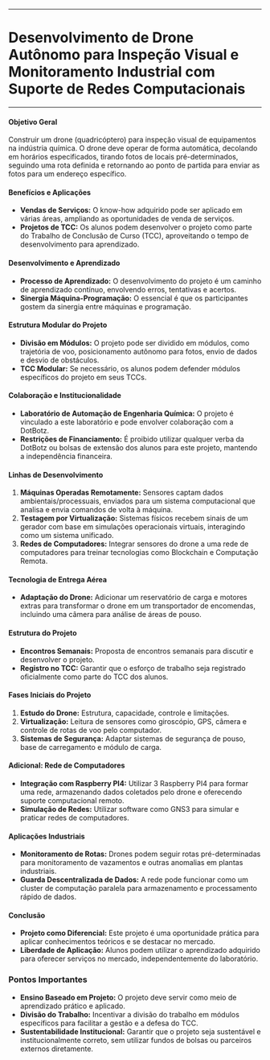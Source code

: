***
# Desenvolvimento de Drone Autônomo para Inspeção Visual e Monitoramento Industrial com Suporte de Redes Computacionais
***

#### Objetivo Geral

Construir um drone (quadricóptero) para inspeção visual de equipamentos na indústria química. O drone deve operar de forma automática, decolando em horários especificados, tirando fotos de locais pré-determinados, seguindo uma rota definida e retornando ao ponto de partida para enviar as fotos para um endereço específico.

#### Benefícios e Aplicações

- **Vendas de Serviços:** O know-how adquirido pode ser aplicado em várias áreas, ampliando as oportunidades de venda de serviços.
- **Projetos de TCC:** Os alunos podem desenvolver o projeto como parte do Trabalho de Conclusão de Curso (TCC), aproveitando o tempo de desenvolvimento para aprendizado.

#### Desenvolvimento e Aprendizado

- **Processo de Aprendizado:** O desenvolvimento do projeto é um caminho de aprendizado contínuo, envolvendo erros, tentativas e acertos.
- **Sinergia Máquina-Programação:** O essencial é que os participantes gostem da sinergia entre máquinas e programação.

#### Estrutura Modular do Projeto

- **Divisão em Módulos:** O projeto pode ser dividido em módulos, como trajetória de voo, posicionamento autônomo para fotos, envio de dados e desvio de obstáculos.
- **TCC Modular:** Se necessário, os alunos podem defender módulos específicos do projeto em seus TCCs.

#### Colaboração e Institucionalidade

- **Laboratório de Automação de Engenharia Química:** O projeto é vinculado a este laboratório e pode envolver colaboração com a DotBotz.
- **Restrições de Financiamento:** É proibido utilizar qualquer verba da DotBotz ou bolsas de extensão dos alunos para este projeto, mantendo a independência financeira.

#### Linhas de Desenvolvimento

1. **Máquinas Operadas Remotamente:** Sensores captam dados ambientais/processuais, enviados para um sistema computacional que analisa e envia comandos de volta à máquina.
2. **Testagem por Virtualização:** Sistemas físicos recebem sinais de um gerador com base em simulações operacionais virtuais, interagindo como um sistema unificado.
3. **Redes de Computadores:** Integrar sensores do drone a uma rede de computadores para treinar tecnologias como Blockchain e Computação Remota.

#### Tecnologia de Entrega Aérea

- **Adaptação do Drone:** Adicionar um reservatório de carga e motores extras para transformar o drone em um transportador de encomendas, incluindo uma câmera para análise de áreas de pouso.

#### Estrutura do Projeto

- **Encontros Semanais:** Proposta de encontros semanais para discutir e desenvolver o projeto.
- **Registro no TCC:** Garantir que o esforço de trabalho seja registrado oficialmente como parte do TCC dos alunos.

#### Fases Iniciais do Projeto

1. **Estudo do Drone:** Estrutura, capacidade, controle e limitações.
2. **Virtualização:** Leitura de sensores como giroscópio, GPS, câmera e controle de rotas de voo pelo computador.
3. **Sistemas de Segurança:** Adaptar sistemas de segurança de pouso, base de carregamento e módulo de carga.

#### Adicional: Rede de Computadores

- **Integração com Raspberry PI4:** Utilizar 3 Raspberry PI4 para formar uma rede, armazenando dados coletados pelo drone e oferecendo suporte computacional remoto.
- **Simulação de Redes:** Utilizar software como GNS3 para simular e praticar redes de computadores.

#### Aplicações Industriais

- **Monitoramento de Rotas:** Drones podem seguir rotas pré-determinadas para monitoramento de vazamentos e outras anomalias em plantas industriais.
- **Guarda Descentralizada de Dados:** A rede pode funcionar como um cluster de computação paralela para armazenamento e processamento rápido de dados.

#### Conclusão

- **Projeto como Diferencial:** Este projeto é uma oportunidade prática para aplicar conhecimentos teóricos e se destacar no mercado.
- **Liberdade de Aplicação:** Alunos podem utilizar o aprendizado adquirido para oferecer serviços no mercado, independentemente do laboratório.

### Pontos Importantes

- **Ensino Baseado em Projeto:** O projeto deve servir como meio de aprendizado prático e aplicado.
- **Divisão do Trabalho:** Incentivar a divisão do trabalho em módulos específicos para facilitar a gestão e a defesa do TCC.
- **Sustentabilidade Institucional:** Garantir que o projeto seja sustentável e institucionalmente correto, sem utilizar fundos de bolsas ou parceiros externos diretamente.
